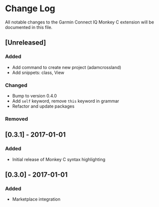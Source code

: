 # Change Log

All notable changes to the Garmin Connect IQ Monkey C extension will be
documented in this file.

## [Unreleased]

### Added

- Add command to create new project (adamcrossland)
- Add snippets: class, View

### Changed

- Bump to version 0.4.0
- Add `self` keyword, remove `this` keyword in grammar
- Refactor and update packages

### Removed

## [0.3.1] - 2017-01-01

### Added

- Initial release of Monkey C syntax highlighting

## [0.3.0] - 2017-01-01

### Added

- Marketplace integration
